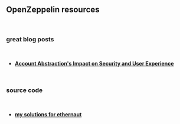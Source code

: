 ## OpenZeppelin resources

<br>

### great blog posts

<br>

* **[Account Abstraction's Impact on Security and User Experience](https://blog.openzeppelin.com/account-abstractions-impact-on-security-and-user-experience)**



<br>


### source code

<br>

* **[my solutions for ethernaut](https://github.com/go-outside-labs/ethernaut-solutions-writeup)**
